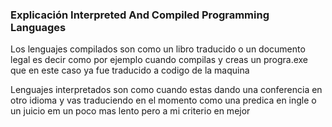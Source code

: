### Explicación Interpreted And Compiled Programming Languages

Los lenguajes compilados son como un libro traducido o un documento legal es decir como por ejemplo cuando compilas y creas un progra.exe que en este caso ya fue traducido a codigo de la maquina 

Lenguajes interpretados son como cuando estas dando una conferencia en otro idioma y vas traduciendo en el momento como una predica en ingle o un juicio em un poco mas lento pero a mi criterio en mejor  
